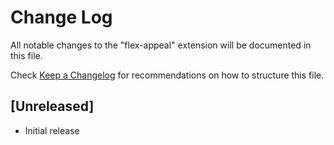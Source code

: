 # Change Log

All notable changes to the "flex-appeal" extension will be documented in this file.

Check [Keep a Changelog](http://keepachangelog.com/) for recommendations on how to structure this file.

## [Unreleased]

- Initial release
